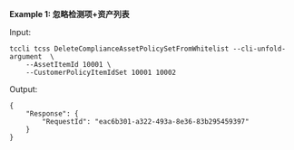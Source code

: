 **Example 1: 忽略检测项+资产列表**



Input: 

```
tccli tcss DeleteComplianceAssetPolicySetFromWhitelist --cli-unfold-argument  \
    --AssetItemId 10001 \
    --CustomerPolicyItemIdSet 10001 10002
```

Output: 
```
{
    "Response": {
        "RequestId": "eac6b301-a322-493a-8e36-83b295459397"
    }
}
```

